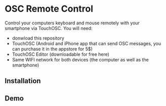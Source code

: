 # OSC Remote Control

Control your computers keyboard and mouse remotely with your smartphone via TouchOSC. You will need:
- donwload this repository
- TouchOSC (Android and iPhone app that can send OSC messages, you can purchase it in the appstore for 5$)
- TouchOSC Editor (downloadable for free here)
- Same WIFI network for both devices (the computer as well as the smartphone)



## Installation


## Demo
